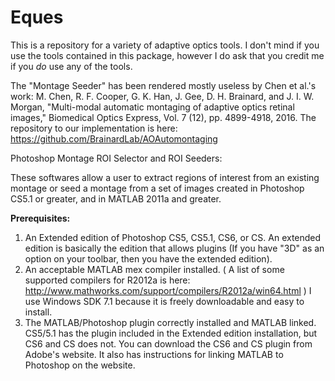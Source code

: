 # Eques
This is a repository for a variety of adaptive optics tools. I don't mind if you use the tools contained in this package, however I do ask that you credit me if you *do* use any of the tools.

The "Montage Seeder" has been rendered mostly useless by Chen et al.'s work: M. Chen, R. F. Cooper, G. K. Han, J. Gee, D. H. Brainard, and J. I. W. Morgan, "Multi-modal automatic montaging of adaptive optics retinal images," Biomedical Optics Express, Vol. 7 (12), pp. 4899-4918, 2016. The repository to our implementation is here: https://github.com/BrainardLab/AOAutomontaging

Photoshop Montage ROI Selector and ROI Seeders:

These softwares allow a user to extract regions of interest from an existing  montage or seed a montage from a set of images created in Photoshop CS5.1 or greater, and in MATLAB 2011a and greater.

**Prerequisites:**

1. An Extended edition of Photoshop CS5, CS5.1, CS6, or CS. An extended edition is basically the edition that allows plugins (If you have "3D" as an option on your toolbar, then you have the extended edition).
2. An acceptable MATLAB mex compiler installed. ( A list of some supported compilers for R2012a is here: http://www.mathworks.com/support/compilers/R2012a/win64.html ) I use Windows SDK 7.1 because it is freely downloadable and easy to install.
3. The MATLAB/Photoshop plugin correctly installed and MATLAB linked. CS5/5.1 has the plugin included in the Extended edition installation, but CS6 and CS does not. You can download the CS6 and CS plugin from Adobe's website. It also has instructions for linking MATLAB to Photoshop on the website.
